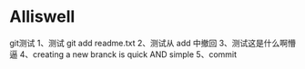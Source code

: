 # Alliswell
git测试
1、测试 git add readme.txt
2、测试从 add 中撤回
3、测试这是什么啊懵逼
4、creating a new branck is quick AND simple
5、commit


